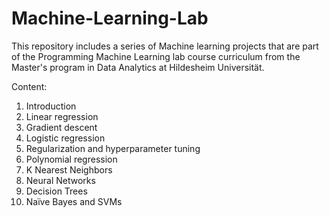 # Machine-Learning-Lab
This repository includes a series of Machine learning projects that are part of the Programming Machine Learning lab course curriculum from the Master's program in Data Analytics at Hildesheim Universität.

Content:

1. Introduction
2. Linear regression
3. Gradient descent
4. Logistic regression
5. Regularization and hyperparameter tuning
6. Polynomial regression
7. K Nearest Neighbors
8. Neural Networks
9. Decision Trees
10. Naïve Bayes and SVMs
